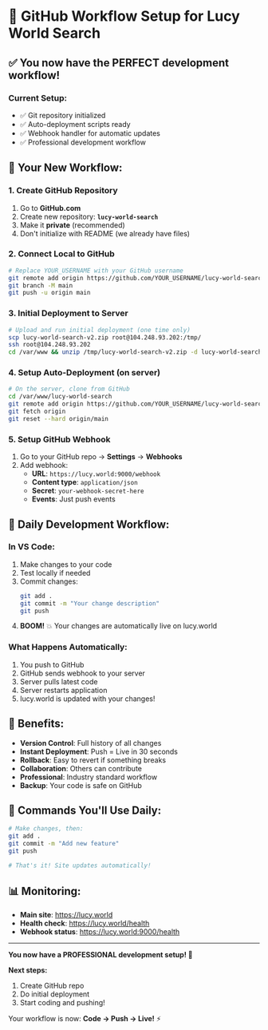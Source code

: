 # 🚀 GitHub Workflow Setup for Lucy World Search

## ✅ **You now have the PERFECT development workflow!**

### **Current Setup:**
- ✅ Git repository initialized
- ✅ Auto-deployment scripts ready
- ✅ Webhook handler for automatic updates
- ✅ Professional development workflow

## 🔄 **Your New Workflow:**

### **1. Create GitHub Repository**
1. Go to **GitHub.com**
2. Create new repository: **`lucy-world-search`**
3. Make it **private** (recommended)
4. Don't initialize with README (we already have files)

### **2. Connect Local to GitHub**
```bash
# Replace YOUR_USERNAME with your GitHub username
git remote add origin https://github.com/YOUR_USERNAME/lucy-world-search.git
git branch -M main
git push -u origin main
```

### **3. Initial Deployment to Server**
```bash
# Upload and run initial deployment (one time only)
scp lucy-world-search-v2.zip root@104.248.93.202:/tmp/
ssh root@104.248.93.202
cd /var/www && unzip /tmp/lucy-world-search-v2.zip -d lucy-world-search && cd lucy-world-search && ./deploy.sh
```

### **4. Setup Auto-Deployment (on server)**
```bash
# On the server, clone from GitHub
cd /var/www/lucy-world-search
git remote add origin https://github.com/YOUR_USERNAME/lucy-world-search.git
git fetch origin
git reset --hard origin/main
```

### **5. Setup GitHub Webhook**
1. Go to your GitHub repo → **Settings** → **Webhooks**
2. Add webhook:
   - **URL**: `https://lucy.world:9000/webhook`
   - **Content type**: `application/json`
   - **Secret**: `your-webhook-secret-here`
   - **Events**: Just push events

## 🎯 **Daily Development Workflow:**

### **In VS Code:**
1. Make changes to your code
2. Test locally if needed
3. Commit changes:
   ```bash
   git add .
   git commit -m "Your change description"
   git push
   ```
4. **BOOM!** 💥 Your changes are automatically live on lucy.world

### **What Happens Automatically:**
1. You push to GitHub
2. GitHub sends webhook to your server
3. Server pulls latest code
4. Server restarts application
5. lucy.world is updated with your changes!

## 🌟 **Benefits:**

- **Version Control**: Full history of all changes
- **Instant Deployment**: Push = Live in 30 seconds
- **Rollback**: Easy to revert if something breaks
- **Collaboration**: Others can contribute
- **Professional**: Industry standard workflow
- **Backup**: Your code is safe on GitHub

## 🔧 **Commands You'll Use Daily:**

```bash
# Make changes, then:
git add .
git commit -m "Add new feature"
git push

# That's it! Site updates automatically!
```

## 📊 **Monitoring:**

- **Main site**: https://lucy.world
- **Health check**: https://lucy.world/health
- **Webhook status**: https://lucy.world:9000/health

---

**You now have a PROFESSIONAL development setup! 🎉**

**Next steps:**
1. Create GitHub repo
2. Do initial deployment
3. Start coding and pushing!

Your workflow is now: **Code → Push → Live!** ⚡